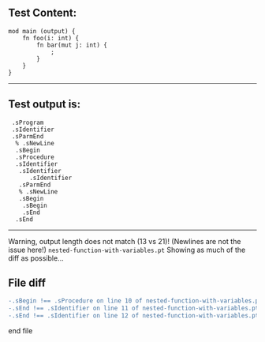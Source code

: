 
Test Content: 
-------------------------
```
mod main (output) {
    fn foo(i: int) {
        fn bar(mut j: int) {
            ;
        }
    }
}
```
------------------------
Test output is: 
-------------------------
```
 .sProgram
 .sIdentifier
 .sParmEnd
  % .sNewLine
  .sBegin
  .sProcedure
  .sIdentifier
   .sIdentifier
      .sIdentifier
   .sParmEnd
   % .sNewLine
   .sBegin
    .sBegin
    .sEnd
  .sEnd

```
------------------------
Warning, output length does not match (13 vs 21)!  (Newlines are not the issue here!) `nested-function-with-variables.pt`
Showing as much of the diff as possible...

File diff
-------------------------
```diff
-.sBegin !== .sProcedure on line 10 of nested-function-with-variables.pt
-.sEnd !== .sIdentifier on line 11 of nested-function-with-variables.pt
-.sEnd !== .sIdentifier on line 12 of nested-function-with-variables.pt

```
end file
